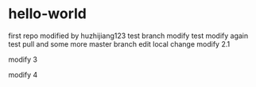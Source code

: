 # hello-world
first repo
modified by huzhijiang123
test branch modify
test modify again
test pull and some more
master branch edit
local change
modify 2.1



modify 3

modify 4
